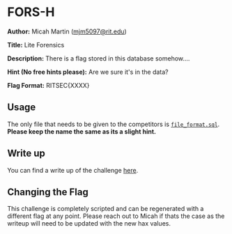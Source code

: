 # FORS-H

__Author:__ Micah Martin (mjm5097@rit.edu)

__Title:__ Lite Forensics

__Description:__ There is a flag stored in this database somehow....

__Hint (No free hints please):__ Are we sure it's in the data?

__Flag Format:__ RITSEC{XXXX}

## Usage
The only file that needs to be given to the competitors is [`file_format.sql`](./file_format.sql). **Please keep the name the same as its a slight hint.**

## Write up
You can find a write up of the challenge [here](./writeup.md).

## Changing the Flag
This challenge is completely scripted and can be regenerated with a different flag at any point. Please reach out to Micah if thats the case as the writeup will need to be updated with the new hax values.